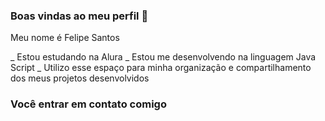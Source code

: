 ### Boas vindas ao meu perfil 💙

Meu nome é Felipe Santos 

_ Estou estudando na Alura
_ Estou me desenvolvendo na linguagem Java Script
_ Utilizo esse espaço para minha organização e compartilhamento dos meus projetos desenvolvidos 

### Você entrar em contato comigo 
